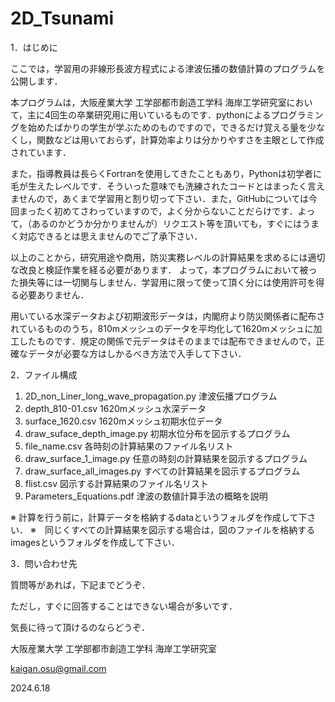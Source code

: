 # 2D_Tsunami

1．はじめに

ここでは，学習用の非線形長波方程式による津波伝播の数値計算のプログラムを公開します．

本プログラムは，大阪産業大学 工学部都市創造工学科 海岸工学研究室において，主に4回生の卒業研究用に用いているものです．pythonによるプログラミングを始めたばかりの学生が学ぶためのものですので，できるだけ覚える量を少なくし，関数などは用いておらず，計算効率よりは分かりやすさを主眼として作成されています．

また，指導教員は長らくFortranを使用してきたこともあり，Pythonは初学者に毛が生えたレベルです．そういった意味でも洗練されたコードとはまったく言えませんので，あくまで学習用と割り切って下さい．また，GitHubについては今回まったく初めてさわっていますので，よく分からないことだらけです．よって，（あるのかどうか分かりませんが）リクエスト等を頂いても，すぐにはうまく対応できるとは思えませんのでご了承下さい．

以上のことから，研究用途や商用，防災実務レベルの計算結果を求めるには適切な改良と検証作業を経る必要があります．
よって，本プログラムにおいて被った損失等には一切関与しません．学習用に限って使って頂く分には使用許可を得る必要ありません．

用いている水深データおよび初期波形データは，内閣府より防災関係者に配布されているもののうち，810mメッシュのデータを平均化して1620mメッシュに加工したものです．規定の関係で元データはそのままでは配布できませんので，正確なデータが必要な方はしかるべき方法で入手して下さい．

2．ファイル構成
1) 2D_non_Liner_long_wave_propagation.py	津波伝播プログラム
2) depth_810-01.csv				      1620mメッシュ水深データ
3) surface_1620.csv				      1620mメッシュ初期水位データ
4) draw_suface_depth_image.py		初期水位分布を図示するプログラム
5) file_name.csv				        各時刻の計算結果のファイル名リスト
6) draw_surface_1_image.py			任意の時刻の計算結果を図示するプログラム
7) draw_surface_all_images.py		すべての計算結果を図示するプログラム
8) flist.csv					          図示する計算結果のファイル名リスト
9) Parameters_Equations.pdf			津波の数値計算手法の概略を説明

※ 計算を行う前に，計算データを格納するdataというフォルダを作成して下さい．
※　同じくすべての計算結果を図示する場合は，図のファイルを格納するimagesというフォルダを作成して下さい．

3．問い合わせ先

質問等があれば，下記までどうぞ．

ただし，すぐに回答することはできない場合が多いです．

気長に待って頂けるのならどうぞ．

大阪産業大学
工学部都市創造工学科
海岸工学研究室

kaigan.osu@gmail.com

2024.6.18
